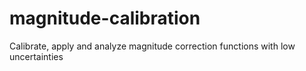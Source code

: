 # magnitude-calibration
Calibrate, apply and analyze magnitude correction functions with low uncertainties

